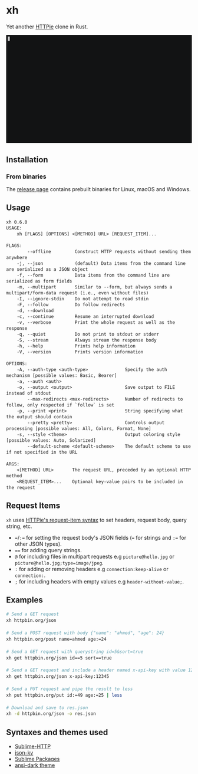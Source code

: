 # xh

Yet another [HTTPie](https://httpie.io/) clone in Rust.

[![asciicast](/assets/xh-demo.gif)](https://asciinema.org/a/382056)

## Installation

### From binaries
The [release page](https://github.com/ducaale/xh/releases) contains prebuilt binaries for Linux, macOS and Windows.

## Usage
```
xh 0.6.0
USAGE:
    xh [FLAGS] [OPTIONS] <[METHOD] URL> [REQUEST_ITEM]...

FLAGS:
        --offline         Construct HTTP requests without sending them anywhere
    -j, --json            (default) Data items from the command line are serialized as a JSON object
    -f, --form            Data items from the command line are serialized as form fields
    -m, --multipart       Similar to --form, but always sends a multipart/form-data request (i.e., even without files)
    -I, --ignore-stdin    Do not attempt to read stdin
    -F, --follow          Do follow redirects
    -d, --download
    -c, --continue        Resume an interrupted download
    -v, --verbose         Print the whole request as well as the response
    -q, --quiet           Do not print to stdout or stderr
    -S, --stream          Always stream the response body
    -h, --help            Prints help information
    -V, --version         Prints version information

OPTIONS:
    -A, --auth-type <auth-type>              Specify the auth mechanism [possible values: Basic, Bearer]
    -a, --auth <auth>
    -o, --output <output>                    Save output to FILE instead of stdout
        --max-redirects <max-redirects>      Number of redirects to follow, only respected if `follow` is set
    -p, --print <print>                      String specifying what the output should contain
        --pretty <pretty>                    Controls output processing [possible values: All, Colors, Format, None]
    -s, --style <theme>                      Output coloring style [possible values: Auto, Solarized]
        --default-scheme <default-scheme>    The default scheme to use if not specified in the URL

ARGS:
    <[METHOD] URL>       The request URL, preceded by an optional HTTP method
    <REQUEST_ITEM>...    Optional key-value pairs to be included in the request
```

## Request Items

`xh` uses [HTTPie's request-item syntax](https://httpie.io/docs#request-items) to set headers, request body, query string, etc.

* `=`/`:=` for setting the request body's JSON fields (`=` for strings and `:=` for other JSON types).
* `==` for adding query strings.
* `@` for including files in multipart requests e.g `picture@hello.jpg` or `picture@hello.jpg;type=image/jpeg`.
* `:` for adding or removing headers e.g `connection:keep-alive` or `connection:`.
* `;` for including headers with empty values e.g `header-without-value;`.

## Examples

```sh
# Send a GET request
xh httpbin.org/json

# Send a POST request with body {"name": "ahmed", "age": 24}
xh httpbin.org/post name=ahmed age:=24

# Send a GET request with querystring id=5&sort=true
xh get httpbin.org/json id==5 sort==true

# Send a GET request and include a header named x-api-key with value 12345
xh get httpbin.org/json x-api-key:12345

# Send a PUT request and pipe the result to less
xh put httpbin.org/put id:=49 age:=25 | less

# Download and save to res.json
xh -d httpbin.org/json -o res.json
```

## Syntaxes and themes used
- [Sublime-HTTP](https://github.com/samsalisbury/Sublime-HTTP)
- [json-kv](https://github.com/aurule/json-kv)
- [Sublime Packages](https://github.com/sublimehq/Packages/tree/fa6b8629c95041bf262d4c1dab95c456a0530122)
- [ansi-dark theme](https://github.com/sharkdp/bat/blob/master/assets/themes/ansi-dark.tmTheme)

